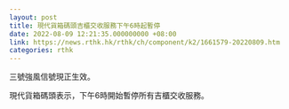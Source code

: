 ```yaml
---
layout: post
title: 現代貨箱碼頭吉櫃交收服務下午6時起暫停
date: 2022-08-09 12:21:35.000000000 +08:00
link: https://news.rthk.hk/rthk/ch/component/k2/1661579-20220809.htm
categories: rthk
---
```


三號強風信號現正生效。

現代貨箱碼頭表示，下午6時開始暫停所有吉櫃交收服務。
